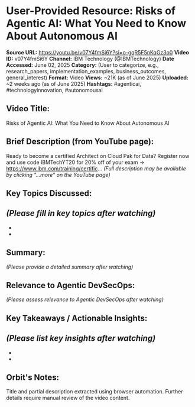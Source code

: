# User-Provided Resource: Risks of Agentic AI: What You Need to Know About Autonomous AI

**Source URL:** https://youtu.be/v07Y4fmSi6Y?si=o-gqR5F5nKqGz3o0
**Video ID:** v07Y4fmSi6Y
**Channel:** IBM Technology (@IBMTechnology)
**Date Accessed:** June 02, 2025
**Category:** (User to categorize, e.g., research_papers, implementation_examples, business_outcomes, general_interest)
**Format:** Video
**Views:** ~21K (as of June 2025)
**Uploaded:** ~2 weeks ago (as of June 2025)
**Hashtags:** #agenticai, #technologyinnovation, #autonomousai

## Video Title:
Risks of Agentic AI: What You Need to Know About Autonomous AI

## Brief Description (from YouTube page):
Ready to become a certified Architect on Cloud Pak for Data? Register now and use code IBMTechYT20 for 20% off of your exam → https://www.ibm.com/training/certific...
*(Full description may be available by clicking "...more" on the YouTube page)*

## Key Topics Discussed:
*(Please fill in key topics after watching)*
-   
-   
-   

## Summary:
*(Please provide a detailed summary after watching)*

## Relevance to Agentic DevSecOps:
*(Please assess relevance to Agentic DevSecOps after watching)*

## Key Takeaways / Actionable Insights:
*(Please list key insights after watching)*
-   
-   
-   

## Orbit's Notes:
Title and partial description extracted using browser automation. Further details require manual review of the video content.
